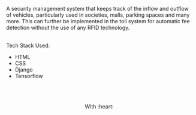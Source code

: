 
A security management system that keeps track of the inflow and outflow of vehicles, particularly used in societies, malls, parking spaces and many more.
This can further be implemented in the toll system for automatic fee detection without the use of any RFID technology.
<br><br>

Tech Stack Used:

- HTML
- CSS
- Django
- Tensorflow
<br><br><br><br>

<p align="center">
	With :heart: &nbsp;
</p>
